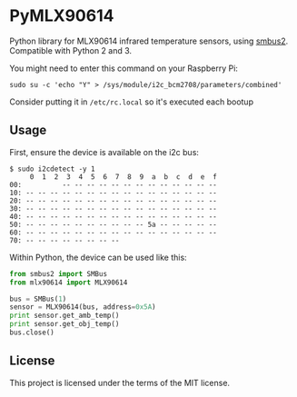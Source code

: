 # PyMLX90614
Python library for MLX90614 infrared temperature sensors, using [smbus2](https://pypi.org/project/smbus2/). Compatible with Python 2 and 3.

You might need to enter this command on your Raspberry Pi:

`sudo su -c 'echo "Y" > /sys/module/i2c_bcm2708/parameters/combined'`

Consider putting it in `/etc/rc.local` so it's executed each bootup

## Usage

First, ensure the device is available on the i2c bus:

```
$ sudo i2cdetect -y 1
     0  1  2  3  4  5  6  7  8  9  a  b  c  d  e  f
00:          -- -- -- -- -- -- -- -- -- -- -- -- --
10: -- -- -- -- -- -- -- -- -- -- -- -- -- -- -- --
20: -- -- -- -- -- -- -- -- -- -- -- -- -- -- -- --
30: -- -- -- -- -- -- -- -- -- -- -- -- -- -- -- --
40: -- -- -- -- -- -- -- -- -- -- -- -- -- -- -- --
50: -- -- -- -- -- -- -- -- -- -- 5a -- -- -- -- --
60: -- -- -- -- -- -- -- -- -- -- -- -- -- -- -- --
70: -- -- -- -- -- -- -- --
```

Within Python, the device can be used like this:

```python
from smbus2 import SMBus
from mlx90614 import MLX90614

bus = SMBus(1)
sensor = MLX90614(bus, address=0x5A)
print sensor.get_amb_temp()
print sensor.get_obj_temp()
bus.close()
```

## License

This project is licensed under the terms of the MIT license.